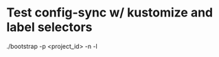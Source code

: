 # Test config-sync w/ kustomize and label selectors
./bootstrap -p <project_id> -n <cluster-name> -l <region>
